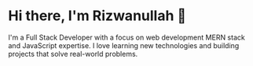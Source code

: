 # Hi there, I'm Rizwanullah 👋
I'm a Full Stack Developer with a focus on
web development
MERN stack
and JavaScript expertise.
I love learning new technologies and building projects that solve real-world problems.

<!--
**rizwan-signon/rizwan-signon** is a ✨ _special_ ✨ repository because its `README.md` (this file) appears on your GitHub profile.

Here are some ideas to get you started:

- 🔭 I’m currently working on ...
- 🌱 I’m currently learning ...
- 👯 I’m looking to collaborate on ...
- 🤔 I’m looking for help with ...
- 💬 Ask me about ...
- 📫 How to reach me: ...
- 😄 Pronouns: ...
- ⚡ Fun fact: ...
-->
